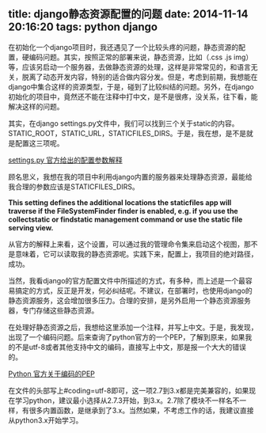 title: django静态资源配置的问题
date: 2014-11-14 20:16:20
tags: python django
---

在初始化一个django项目时，我还遇见了一个比较头疼的问题，静态资源的配置，硬编码问题。其实，按照正常的部署来说，静态资源，比如（.css .js img）等，应该另启动一个服务器，去做静态资源的处理，这样是非常常见的，和语言无关，脱离了动态开发内容，特别的适合做内容分发。但是，考虑到前期，我想能在django中集合这样的资源类型，于是，碰到了比较纠结的问题。另外，在django初始化的项目中，竟然还不能在注释中打中文，是不是很疼，没关系，往下看，能解决这样的问题。

<!--more-->

其实，在django settings.py文件中，我们可以找到三个关于static的内容。STATIC_ROOT，STATIC_URL，STATICFILES_DIRS。于是，我在想，是不是就是配置这三项呢。

<a href="https://docs.djangoproject.com/en/1.5/ref/settings/">settings.py 官方给出的配置参数解释</a>


顾名思义，我想在我的项目中利用django内置的服务器来处理静态资源，最能给我合理的参数应该是STATICFILES_DIRS。

**This setting defines the additional locations the staticfiles app will traverse if the FileSystemFinder finder is enabled, e.g. if you use the collectstatic or findstatic management command or use the static file serving view.**

从官方的解释上来看，这个设置，可以通过我的管理命令集来启动这个视图，那不是意味着，它可以读取我的静态资源呢。实践下来，配置上，我项目的绝对路径，成功。

当然，我看django的官方配置文件中所描述的方式，有多种，而上述是一个最容易搞定的方式，反正是开发，何必纠结呢。不建议，在部署时，也使用django的静态资源服务，这会增加很多压力。合理的安排，是另外启用一个静态资源服务器，专门存储这些静态资源。


在处理好静态资源之后，我想给这里添加一个注释，并写上中文。于是，我发现，出现了一个编码问题。后来查询了python官方的一个PEP，了解到原来，如果我的不是utf-8或者其他支持中文的编码，直接写上中文，那是报一个大大的错误的。

<a href="http://legacy.python.org/dev/peps/">Python 官方关于编码的PEP</a>

在文件的头部写上#coding=utf-8即可，这一项2.7到3.x都是完美兼容的，如果现在学习python，建议最小选择从2.7.3开始，到3.x。2.7除了模块不一样名不一样，有很多内置函数，是继承到了3.x。当然如果，不考虑工作的话，我建议直接从python3.x开始学习。
